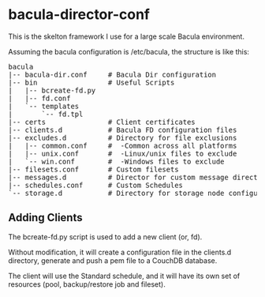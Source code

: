 bacula-director-conf
====================

This is the skelton framework I use for a large scale Bacula environment.

Assuming the bacula configuration is /etc/bacula, the structure is like this:

<pre>
bacula
|-- bacula-dir.conf     # Bacula Dir configuration
|-- bin                 # Useful Scripts
|   |-- bcreate-fd.py
|   |-- fd.conf
|   `-- templates
|       `-- fd.tpl
|-- certs               # Client certificates
|-- clients.d           # Bacula FD configuration files
|-- excludes.d          # Directory for file exclusions
|   |-- common.conf     #  -Common across all platforms
|   |-- unix.conf       #  -Linux/unix files to exclude
|   `-- win.conf        #  -Windows files to exclude
|-- filesets.conf       # Custom filesets
|-- messages.d          # Director for custom message directives
|-- schedules.conf      # Custom Schedules
`-- storage.d           # Directory for storage node configuration(s)
</pre>

## Adding Clients ##
The bcreate-fd.py script is used to add a new client (or, fd).

Without modification, it will create a configuration file in the clients.d directory,
generate and push a pem file to a CouchDB database.

The client will use the Standard schedule, and it will have its own set of resources
(pool, backup/restore job and fileset).
